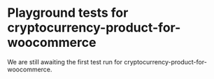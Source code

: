 # Playground tests for cryptocurrency-product-for-woocommerce
We are still awaiting the first test run for cryptocurrency-product-for-woocommerce.
